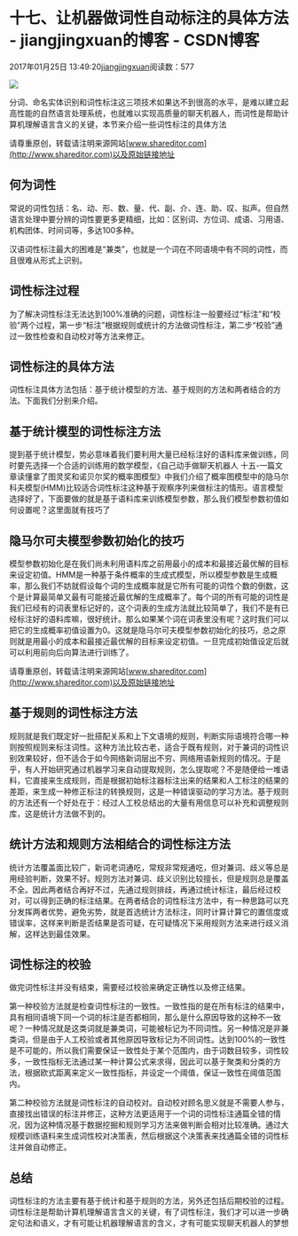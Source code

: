 # 十七、让机器做词性自动标注的具体方法 - jiangjingxuan的博客 - CSDN博客





2017年01月25日 13:49:20[jiangjingxuan](https://me.csdn.net/jiangjingxuan)阅读数：577












![](http://www.shareditor.com/uploads/media/default/0001/01/thumb_220_default_big.jpeg)



分词、命名实体识别和词性标注这三项技术如果达不到很高的水平，是难以建立起高性能的自然语言处理系统，也就难以实现高质量的聊天机器人，而词性是帮助计算机理解语言含义的关键，本节来介绍一些词性标注的具体方法

请尊重原创，转载请注明来源网站[www.shareditor.com](http://www.shareditor.com)以及原始链接地址

## 何为词性

常说的词性包括：名、动、形、数、量、代、副、介、连、助、叹、拟声。但自然语言处理中要分辨的词性要更多更精细，比如：区别词、方位词、成语、习用语、机构团体、时间词等，多达100多种。

汉语词性标注最大的困难是“兼类”，也就是一个词在不同语境中有不同的词性，而且很难从形式上识别。



## 词性标注过程

为了解决词性标注无法达到100%准确的问题，词性标注一般要经过“标注”和“校验”两个过程，第一步“标注”根据规则或统计的方法做词性标注，第二步“校验”通过一致性检查和自动校对等方法来修正。



## 词性标注的具体方法

词性标注具体方法包括：基于统计模型的方法、基于规则的方法和两者结合的方法。下面我们分别来介绍。



## 基于统计模型的词性标注方法

提到基于统计模型，势必意味着我们要利用大量已经标注好的语料库来做训练，同时要先选择一个合适的训练用的数学模型，《自己动手做聊天机器人 十五-一篇文章读懂拿了图灵奖和诺贝尔奖的概率图模型》中我们介绍了概率图模型中的隐马尔科夫模型(HMM)比较适合词性标注这种基于观察序列来做标注的情形。语言模型选择好了，下面要做的就是基于语料库来训练模型参数，那么我们模型参数初值如何设置呢？这里面就有技巧了



## 隐马尔可夫模型参数初始化的技巧

模型参数初始化是在我们尚未利用语料库之前用最小的成本和最接近最优解的目标来设定初值。HMM是一种基于条件概率的生成式模型，所以模型参数是生成概率，那么我们不妨就假设每个词的生成概率就是它所有可能的词性个数的倒数，这个是计算最简单又最有可能接近最优解的生成概率了。每个词的所有可能的词性是我们已经有的词表里标记好的，这个词表的生成方法就比较简单了，我们不是有已经标注好的语料库嘛，很好统计。那么如果某个词在词表里没有呢？这时我们可以把它的生成概率初值设置为0。这就是隐马尔可夫模型参数初始化的技巧，总之原则就是用最小的成本和最接近最优解的目标来设定初值。一旦完成初始值设定后就可以利用前向后向算法进行训练了。

请尊重原创，转载请注明来源网站[www.shareditor.com](http://www.shareditor.com)以及原始链接地址

## 基于规则的词性标注方法

规则就是我们既定好一批搭配关系和上下文语境的规则，判断实际语境符合哪一种则按照规则来标注词性。这种方法比较古老，适合于既有规则，对于兼词的词性识别效果较好，但不适合于如今网络新词层出不穷、网络用语新规则的情况。于是乎，有人开始研究通过机器学习来自动提取规则，怎么提取呢？不是随便给一堆语料，它直接来生成规则，而是根据初始标注器标注出来的结果和人工标注的结果的差距，来生成一种修正标注的转换规则，这是一种错误驱动的学习方法。基于规则的方法还有一个好处在于：经过人工校总结出的大量有用信息可以补充和调整规则库，这是统计方法做不到的。



## 统计方法和规则方法相结合的词性标注方法

统计方法覆盖面比较广，新词老词通吃，常规非常规通吃，但对兼词、歧义等总是用经验判断，效果不好。规则方法对兼词、歧义识别比较擅长，但是规则总是覆盖不全。因此两者结合再好不过，先通过规则排歧，再通过统计标注，最后经过校对，可以得到正确的标注结果。在两者结合的词性标注方法中，有一种思路可以充分发挥两者优势，避免劣势，就是首选统计方法标注，同时计算计算它的置信度或错误率，这样来判断是否结果是否可疑，在可疑情况下采用规则方法来进行歧义消解，这样达到最佳效果。



## 词性标注的校验

做完词性标注并没有结束，需要经过校验来确定正确性以及修正结果。

第一种校验方法就是检查词性标注的一致性。一致性指的是在所有标注的结果中，具有相同语境下同一个词的标注是否都相同，那么是什么原因导致的这种不一致呢？一种情况就是这类词就是兼类词，可能被标记为不同词性。另一种情况是非兼类词，但是由于人工校验或者其他原因导致标记为不同词性。达到100%的一致性是不可能的，所以我们需要保证一致性处于某个范围内，由于词数目较多，词性较多，一致性指标无法通过某一种计算公式来求得，因此可以基于聚类和分类的方法，根据欧式距离来定义一致性指标，并设定一个阈值，保证一致性在阈值范围内。

第二种校验方法就是词性标注的自动校对。自动校对顾名思义就是不需要人参与，直接找出错误的标注并修正，这种方法更适用于一个词的词性标注通篇全错的情况，因为这种情况基于数据挖掘和规则学习方法来做判断会相对比较准确。通过大规模训练语料来生成词性校对决策表，然后根据这个决策表来找通篇全错的词性标注并做自动修正。



## 总结

词性标注的方法主要有基于统计和基于规则的方法，另外还包括后期校验的过程。词性标注是帮助计算机理解语言含义的关键，有了词性标注，我们才可以进一步确定句法和语义，才有可能让机器理解语言的含义，才有可能实现聊天机器人的梦想




